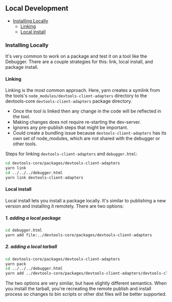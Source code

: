 ## Local Development

- [Installing Locally](#installing-locally)
  - [Linking](#linking)
  - [Local install](#local-install)

### Installing Locally

It's very common to work on a package and test it on a tool like the Debugger.
There are a couple strategies for this: link, local install, and package install.

#### Linking

Linking is the most common approach.
Here, yarn creates a symlink from the tools's `node_modules/devtools-client-adapters` directory to the
devtools-core `devtools-client-adapters` package directory.

* Once the tool is linked then any change in the code will be reflected in the tool.
* Making changes does not require re-starting the dev-server.
* Ignores any pre-publish steps that might be important.
* Could create a bundling issue because `devtools-client-adapters` has its own set of node_modules, which are not shared with the debugger or other tools.

Steps for linking `devtools-client-adapters` and `debugger.html`:

```bash
cd devtools-core/packages/devtools-client-adapters
yarn link
cd ../../../debugger.html
yarn link devtools-client-adapters
```

#### Local install

Local install lets you install a package locally.
It's similar to publishing a new version and installing it remotely.
There are two options:

#####  1. adding a local package
```bash
cd debugger.html
yarn add file:../devtools-core/packages/devtools-client-adapters
```

##### 2. adding a local tarball
```bash
cd devtools-core/packages/devtools-client-adapters
yarn pack
cd ../../../debugger.html
yarn add ../devtools-core/packages/devtools-client-adapters/devtools-client-adapters-v0.0.5.tgz
```

The two options are very similar, but have slightly different semantics.
When you install the tarball, you're recreating the remote publish and install process so changes to bin scripts or other dist files will be better supported.
